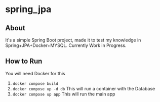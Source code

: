 # spring_jpa

## About

It's a simple Spring Boot project, made it to test my knowledge in Spring+JPA+Docker+MYSQL. Currently Work in Progress.

## How to Run

You will need Docker for this

1. `docker compose build`
2. `docker compose up -d db`  This will run a container with the Database
3. `docker compose up app` This will run the main app